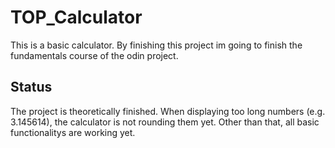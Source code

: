 # TOP_Calculator

This is a basic calculator. By finishing this project im going to finish the fundamentals course of the odin project.

## Status
The project is theoretically finished.
When displaying too long numbers (e.g. 3.145614), the calculator is not rounding them yet.
Other than that, all basic functionalitys are working yet.
